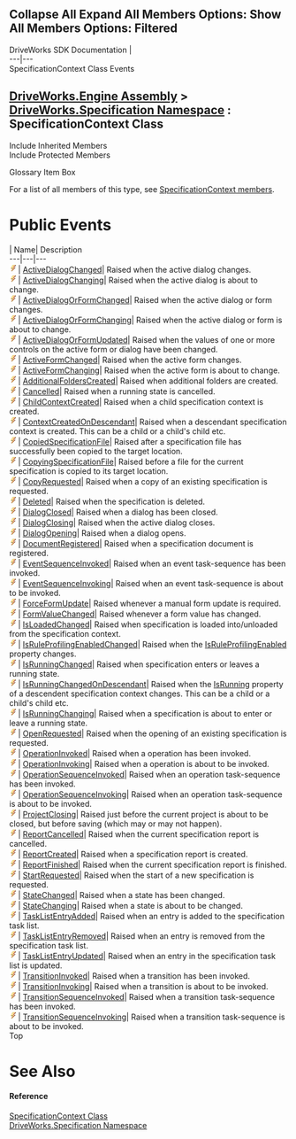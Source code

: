        

 Collapse All Expand All  Members Options: Show All  Members Options: Filtered   
---  
DriveWorks SDK Documentation  |   
---|---  
SpecificationContext Class Events   
  
[DriveWorks.Engine Assembly](topic2156.md) > [DriveWorks.Specification Namespace](topic10764.md) : SpecificationContext Class  
---  
  
Include Inherited Members    
Include Protected Members    


Glossary Item Box

For a list of all members of this type, see [SpecificationContext members](topic11150.md).

# Public Events

| Name| Description  
---|---|---  
![Public Event](dotnetimages/publicEvent.gif)| [ActiveDialogChanged](topic11237.md)| Raised when the active dialog changes.   
![Public Event](dotnetimages/publicEvent.gif)| [ActiveDialogChanging](topic11238.md)| Raised when the active dialog is about to change.   
![Public Event](dotnetimages/publicEvent.gif)| [ActiveDialogOrFormChanged](topic11239.md)| Raised when the active dialog or form changes.   
![Public Event](dotnetimages/publicEvent.gif)| [ActiveDialogOrFormChanging](topic11240.md)| Raised when the active dialog or form is about to change.   
![Public Event](dotnetimages/publicEvent.gif)| [ActiveDialogOrFormUpdated](topic11241.md)| Raised when the values of one or more controls on the active form or dialog have been changed.   
![Public Event](dotnetimages/publicEvent.gif)| [ActiveFormChanged](topic11242.md)| Raised when the active form changes.   
![Public Event](dotnetimages/publicEvent.gif)| [ActiveFormChanging](topic11243.md)| Raised when the active form is about to change.   
![Public Event](dotnetimages/publicEvent.gif)| [AdditionalFoldersCreated](topic11244.md)| Raised when additional folders are created.   
![Public Event](dotnetimages/publicEvent.gif)| [Cancelled](topic11245.md)| Raised when a running state is cancelled.   
![Public Event](dotnetimages/publicEvent.gif)| [ChildContextCreated](topic11246.md)| Raised when a child specification context is created.   
![Public Event](dotnetimages/publicEvent.gif)| [ContextCreatedOnDescendant](topic11247.md)| Raised when a descendant specification context is created. This can be a child or a child's child etc.   
![Public Event](dotnetimages/publicEvent.gif)| [CopiedSpecificationFile](topic11248.md)| Raised after a specification file has successfully been copied to the target location.   
![Public Event](dotnetimages/publicEvent.gif)| [CopyingSpecificationFile](topic11249.md)| Raised before a file for the current specification is copied to its target location.   
![Public Event](dotnetimages/publicEvent.gif)| [CopyRequested](topic11250.md)| Raised when a copy of an existing specification is requested.   
![Public Event](dotnetimages/publicEvent.gif)| [Deleted](topic11251.md)| Raised when the specification is deleted.   
![Public Event](dotnetimages/publicEvent.gif)| [DialogClosed](topic11252.md)| Raised when a dialog has been closed.   
![Public Event](dotnetimages/publicEvent.gif)| [DialogClosing](topic11253.md)| Raised when the active dialog closes.   
![Public Event](dotnetimages/publicEvent.gif)| [DialogOpening](topic11254.md)| Raised when a dialog opens.   
![Public Event](dotnetimages/publicEvent.gif)| [DocumentRegistered](topic11255.md)| Raised when a specification document is registered.   
![Public Event](dotnetimages/publicEvent.gif)| [EventSequenceInvoked](topic11256.md)| Raised when an event task-sequence has been invoked.   
![Public Event](dotnetimages/publicEvent.gif)| [EventSequenceInvoking](topic11257.md)| Raised when an event task-sequence is about to be invoked.   
![Public Event](dotnetimages/publicEvent.gif)| [ForceFormUpdate](topic11258.md)| Raised whenever a manual form update is required.   
![Public Event](dotnetimages/publicEvent.gif)| [FormValueChanged](topic11259.md)| Raised whenever a form value has changed.   
![Public Event](dotnetimages/publicEvent.gif)| [IsLoadedChanged](topic11260.md)| Raised when specification is loaded into/unloaded from the specification context.   
![Public Event](dotnetimages/publicEvent.gif)| [IsRuleProfilingEnabledChanged](topic11261.md)| Raised when the [IsRuleProfilingEnabled](topic11214.md) property changes.   
![Public Event](dotnetimages/publicEvent.gif)| [IsRunningChanged](topic11262.md)| Raised when specification enters or leaves a running state.   
![Public Event](dotnetimages/publicEvent.gif)| [IsRunningChangedOnDescendant](topic11263.md)| Raised when the [IsRunning](topic11215.md) property of a descendent specification context changes. This can be a child or a child's child etc.   
![Public Event](dotnetimages/publicEvent.gif)| [IsRunningChanging](topic11264.md)| Raised when a specification is about to enter or leave a running state.   
![Public Event](dotnetimages/publicEvent.gif)| [OpenRequested](topic11265.md)| Raised when the opening of an existing specification is requested.   
![Public Event](dotnetimages/publicEvent.gif)| [OperationInvoked](topic11266.md)| Raised when a operation has been invoked.   
![Public Event](dotnetimages/publicEvent.gif)| [OperationInvoking](topic11267.md)| Raised when a operation is about to be invoked.   
![Public Event](dotnetimages/publicEvent.gif)| [OperationSequenceInvoked](topic11268.md)| Raised when an operation task-sequence has been invoked.   
![Public Event](dotnetimages/publicEvent.gif)| [OperationSequenceInvoking](topic11269.md)| Raised when an operation task-sequence is about to be invoked.   
![Public Event](dotnetimages/publicEvent.gif)| [ProjectClosing](topic11270.md)| Raised just before the current project is about to be closed, but before saving (which may or may not happen).   
![Public Event](dotnetimages/publicEvent.gif)| [ReportCancelled](topic11271.md)| Raised when the current specification report is cancelled.   
![Public Event](dotnetimages/publicEvent.gif)| [ReportCreated](topic11272.md)| Raised when a specification report is created.   
![Public Event](dotnetimages/publicEvent.gif)| [ReportFinished](topic11273.md)| Raised when the current specification report is finished.   
![Public Event](dotnetimages/publicEvent.gif)| [StartRequested](topic11274.md)| Raised when the start of a new specification is requested.   
![Public Event](dotnetimages/publicEvent.gif)| [StateChanged](topic11275.md)| Raised when a state has been changed.   
![Public Event](dotnetimages/publicEvent.gif)| [StateChanging](topic11276.md)| Raised when a state is about to be changed.   
![Public Event](dotnetimages/publicEvent.gif)| [TaskListEntryAdded](topic11277.md)| Raised when an entry is added to the specification task list.   
![Public Event](dotnetimages/publicEvent.gif)| [TaskListEntryRemoved](topic11278.md)| Raised when an entry is removed from the specification task list.   
![Public Event](dotnetimages/publicEvent.gif)| [TaskListEntryUpdated](topic11279.md)| Raised when an entry in the specification task list is updated.   
![Public Event](dotnetimages/publicEvent.gif)| [TransitionInvoked](topic11280.md)| Raised when a transition has been invoked.   
![Public Event](dotnetimages/publicEvent.gif)| [TransitionInvoking](topic11281.md)| Raised when a transition is about to be invoked.   
![Public Event](dotnetimages/publicEvent.gif)| [TransitionSequenceInvoked](topic11282.md)| Raised when a transition task-sequence has been invoked.   
![Public Event](dotnetimages/publicEvent.gif)| [TransitionSequenceInvoking](topic11283.md)| Raised when a transition task-sequence is about to be invoked.   
Top

# See Also

#### Reference

[SpecificationContext Class](topic11149.md)   
[DriveWorks.Specification Namespace](topic10764.md)


